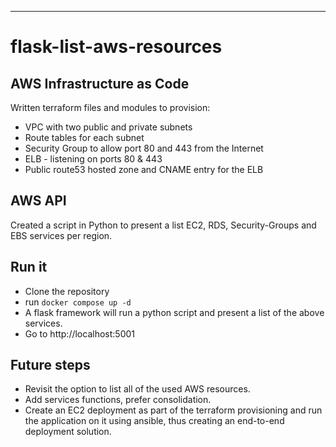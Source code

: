 ---
# flask-list-aws-resources

## AWS Infrastructure as Code
Written terraform files and modules to provision:
- VPC with two public and private subnets
- Route tables for each subnet
- Security Group to allow port 80 and 443 from the Internet
- ELB - listening on ports 80 & 443
- Public route53 hosted zone and CNAME entry for the ELB

## AWS API
Created a script in Python to present a list EC2, RDS, Security-Groups and EBS services per region.

## Run it
- Clone the repository
- run `docker compose up -d`
- A flask framework will run a python script and present a list of the above services.
- Go to http://localhost:5001

## Future steps
- Revisit the option to list all of the used AWS resources.
- Add services functions, prefer consolidation.
- Create an EC2 deployment as part of the terraform provisioning and run the application on it using ansible, thus creating an end-to-end deployment solution.
